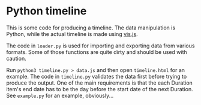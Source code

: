 # Python timeline

This is some code for producing a timeline. The data manipulation is Python,
while the actual timeline is made using [vis.js](http://visjs.org/timeline_examples.html). 

The code in `loader.py` is used for importing and exporting data from various
formats. Some of those functions are quite dirty and should be used with
caution.

Run `python3 timeline.py > data.js` and then open `timeline.html` for an
example. The code in `timeline.py` validates the data first before trying
to produce the output. One of the main requirements is that the each Duration
item's end date has to be the day before the start date of the next Duration.
See `example.py` for an example, obviously...